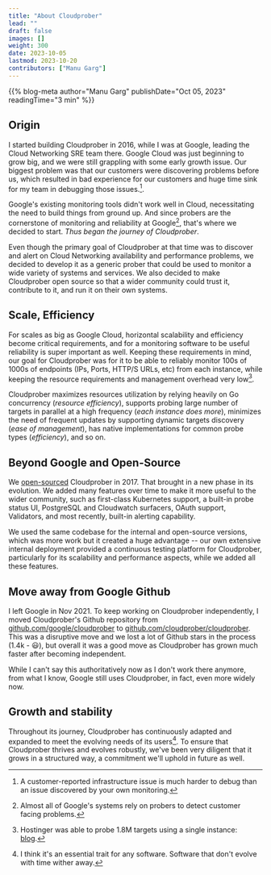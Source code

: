 ```yaml
---
title: "About Cloudprober"
lead: ""
draft: false
images: []
weight: 300
date: 2023-10-05
lastmod: 2023-10-20
contributors: ["Manu Garg"]
---
```


{{% blog-meta author="Manu Garg" publishDate="Oct 05, 2023" readingTime="3 min" %}}

## Origin

I started building Cloudprober in 2016, while I was at Google, leading the Cloud
Networking SRE team there. Google Cloud was just beginning to grow big, and we
were still grappling with some early growth issue. Our biggest problem was that
our customers were discovering problems before us, which resulted in bad
experience for our customers and huge time sink for my team in debugging those
issues.[^1].

[^1]:
    A customer-reported infrastructure issue is much harder to debug than an
    issue discovered by your own monitoring.

Google's existing monitoring tools didn't work well in Cloud, necessitating the
need to build things from ground up. And since probers are the cornerstone of
monitoring and reliability at Google[^2], that's where we decided to start.
_Thus began the journey of Cloudprober_.

[^2]:
    Almost all of Google's systems rely on probers to detect customer facing
    problems.

Even though the primary goal of Cloudprober at that time was to discover and
alert on Cloud Networking availability and performance problems, we decided to
develop it as a generic prober that could be used to monitor a wide variety of
systems and services. We also decided to make Cloudprober open source so that a
wider community could trust it, contribute to it, and run it on their own
systems.

## Scale, Efficiency

For scales as big as Google Cloud, horizontal scalability and efficiency become
critical requirements, and for a monitoring software to be useful reliability is
super important as well. Keeping these requirements in mind, our goal for
Cloudprober was for it to be able to reliably monitor 100s of 1000s of endpoints
(IPs, Ports, HTTP/S URLs, etc) from each instance, while keeping the resource
requirements and management overhead very low[^3].

[^3]:
    Hostinger was able to probe 1.8M targets using a single instance:
    [blog](https://www.hostinger.com/blog/cloudprober-explained-the-way-we-use-it-at-hostinger).

Cloudprober maximizes resources utilization by relying heavily on Go concurrency
(_resource efficiency_), supports probing large number of targets in parallel at
a high frequency (_each instance does more_), minimizes the need of frequent
updates by supporting dynamic targets discovery (_ease of management_), has
native implementations for common probe types (_efficiency_), and so on.

## Beyond Google and Open-Source

We
[open-sourced](https://opensource.googleblog.com/2018/03/cloudprober-open-source-black-box.html)
Cloudprober in 2017. That brought in a new phase in its evolution. We added many
features over time to make it more useful to the wider community, such as
first-class Kubernetes support, a built-in probe status UI, PostgreSQL and
Cloudwatch surfacers, OAuth support, Validators, and most recently, built-in
alerting capability.

We used the same codebase for the internal and open-source versions, which was
more work but it created a huge advantage -- our own extensive internal
deployment provided a continuous testing platform for Cloudprober, particularly
for its scalability and performance aspects, while we added all these features.

## Move away from Google Github

I left Google in Nov 2021. To keep working on Cloudprober independently, I moved
Cloudprober's Github repository from
<a href="https://github.com/google/cloudprober">github.com/google/cloudprober<a>
to
<a href="https://github.com/cloudprober/cloudprober">github.com/cloudprober/cloudprober</a>.
This was a disruptive move and we lost a lot of Github stars in the process
(1.4k - :smiley:), but overall it was a good move as Cloudprober has grown much
faster after becoming independent.

While I can't say this authoritatively now as I don't work there anymore, from
what I know, Google still uses Cloudprober, in fact, even more widely now.

## Growth and stability

Throughout its journey, Cloudprober has continuously adapted and expanded to
meet the evolving needs of its users[^4]. To ensure that Cloudprober thrives and
evolves robustly, we've been very diligent that it grows in a structured way, a
commitment we'll uphold in future as well.

[^4]:
    I think it's an essential trait for any software. Software that don't evolve
    with time wither away.

